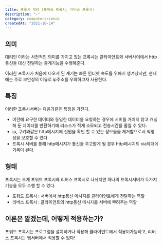 ```yaml
---
title: 프록시 개념 (포워드 프록시, 리버스 프록시)
description: "-"
category: computerscience
createdAt: "2021-10-14"
---
```


## 의미

대리인 이라는 사전적인 의미를 가지고 있는 프록시는 클라이언트와 서버사이에서 http 통신을 대신 전달하는 중계기능을 수행해준다.

이러한 프록시가 처음에 나오게 된 계기는 빠른 인터넷 속도를 위해서 생겨났지만, 현제에는 주로 보안상의 이유로 ip주소를 우회하고자 사용한다.

## 특징

이러한 프록시서버는 다음과같은 특징을 가진다.

- 이전에 요구한 데이터와 동일한 데이터를 요청하는 경우에 서버를 거치지 않고 캐싱 해 둔 데이터를 반환하기에 리소스가 적게 소모되고 전송시간을 줄일 수 있다.
- ip, 쿠키와같은 http메시지에 신원을 확인 할 수 있는 정보들을 제거함으로서 익명성을 보호할 수 있다
- 프록시 서버를 통해 http메시지가 통신을 주고받게 될 경우 http메시지의 via헤더에 기록이 된다.

## 형태

프록시는 크게 포워드 프록시와 리버스 프록시로 나뉘지만 하나의 프록시서버가 두가지 기능을 모두 수행 할 수 있다.

- 포워드 프록시 : 서버에서 http통신 메시지를 클라이언트에게 전달하는 역할
- 리버스 프록시 : 클라이언트의 http통신 메시지를 서버에 뿌려주는 역할

## 이론은 알겠는데, 어떻게 적용하는가?

포워드 프록시는 프로그램을 설치하거나 적용해 클라이언트에서 적용이가능하고, 리버스 프록시는 웹서버에서 적용할 수 있다!
